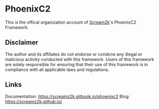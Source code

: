 # PhoenixC2
This is the offical organization account of [Scream2k](https://github.com/screamz2k/)'s PhoenixC2 Framework.

## Disclaimer
The author and its affiliates do not endorse or condone any illegal or malicious activity conducted with this framework. Users of this framework are solely responsible for ensuring that their use of this framework is in compliance with all applicable laws and regulations.

## Links
Documentation: https://screamz2k.gitbook.io/phoenixc2
Blog: https://screamz2k.github.io/
